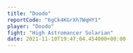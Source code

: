 ```yaml
---
title: "Doodo"
reportCode: "6gCk4KGrXh7WqHY1"
player: "Doodo"
fight: "High Astromancer Solarian"
date: 2021-11-10T19:47:04.454000+00:00
---
```

